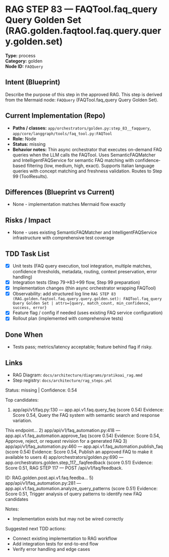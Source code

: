 # RAG STEP 83 — FAQTool.faq_query Query Golden Set (RAG.golden.faqtool.faq.query.query.golden.set)

**Type:** process  
**Category:** golden  
**Node ID:** `FAQQuery`

## Intent (Blueprint)
Describe the purpose of this step in the approved RAG. This step is derived from the Mermaid node: `FAQQuery` (FAQTool.faq_query Query Golden Set).

## Current Implementation (Repo)
- **Paths / classes:** `app/orchestrators/golden.py:step_83__faqquery`, `app/core/langgraph/tools/faq_tool.py:FAQTool`
- **Role:** Node
- **Status:** missing
- **Behavior notes:** Thin async orchestrator that executes on-demand FAQ queries when the LLM calls the FAQTool. Uses SemanticFAQMatcher and IntelligentFAQService for semantic FAQ matching with confidence-based filtering (low, medium, high, exact). Supports Italian language queries with concept matching and freshness validation. Routes to Step 99 (ToolResults).

## Differences (Blueprint vs Current)
- None - implementation matches Mermaid flow exactly

## Risks / Impact
- None - uses existing SemanticFAQMatcher and IntelligentFAQService infrastructure with comprehensive test coverage

## TDD Task List
- [x] Unit tests (FAQ query execution, tool integration, multiple matches, confidence thresholds, metadata, routing, context preservation, error handling)
- [x] Integration tests (Step 79→83→99 flow, Step 99 preparation)
- [x] Implementation changes (thin async orchestrator wrapping FAQTool)
- [x] Observability: add structured log line
  `RAG STEP 83 (RAG.golden.faqtool.faq.query.query.golden.set): FAQTool.faq_query Query Golden Set | attrs={query, match_count, min_confidence, success, error}`
- [x] Feature flag / config if needed (uses existing FAQ service configuration)
- [x] Rollout plan (implemented with comprehensive tests)

## Done When
- Tests pass; metrics/latency acceptable; feature behind flag if risky.

## Links
- RAG Diagram: `docs/architecture/diagrams/pratikoai_rag.mmd`
- Step registry: `docs/architecture/rag_steps.yml`


<!-- AUTO-AUDIT:BEGIN -->
Status: missing  |  Confidence: 0.54

Top candidates:
1) app/api/v1/faq.py:130 — app.api.v1.faq.query_faq (score 0.54)
   Evidence: Score 0.54, Query the FAQ system with semantic search and response variation.

This endpoint...
2) app/api/v1/faq_automation.py:418 — app.api.v1.faq_automation.approve_faq (score 0.54)
   Evidence: Score 0.54, Approve, reject, or request revision for a generated FAQ
3) app/api/v1/faq_automation.py:460 — app.api.v1.faq_automation.publish_faq (score 0.54)
   Evidence: Score 0.54, Publish an approved FAQ to make it available to users
4) app/orchestrators/golden.py:690 — app.orchestrators.golden.step_117__faqfeedback (score 0.51)
   Evidence: Score 0.51, RAG STEP 117 — POST /api/v1/faq/feedback.

ID: RAG.golden.post.api.v1.faq.feedba...
5) app/api/v1/faq_automation.py:281 — app.api.v1.faq_automation.analyze_query_patterns (score 0.51)
   Evidence: Score 0.51, Trigger analysis of query patterns to identify new FAQ candidates

Notes:
- Implementation exists but may not be wired correctly

Suggested next TDD actions:
- Connect existing implementation to RAG workflow
- Add integration tests for end-to-end flow
- Verify error handling and edge cases
<!-- AUTO-AUDIT:END -->
